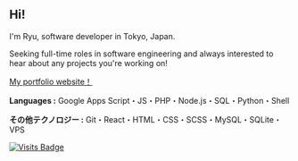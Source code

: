 
## Hi!

I'm Ryu, software developer in Tokyo, Japan. 

Seeking full-time roles in software engineering and always interested to hear about any projects you're working on!

[My portfolio website！](https://ryuhiroyama.com)

**Languages :** Google Apps Script・JS・PHP・Node.js・SQL・Python・Shell

**その他テクノロジー :** Git・React・HTML・CSS・SCSS・MySQL・SQLite・VPS

[![Visits Badge](https://badges.pufler.dev/visits/lyuhiroyama/lyuhiroyama)](https://badges.pufler.dev)
<!--
🛠 Currently...
* Working as a part-time Systems Support employee at PLAY&co (GAS・JavaScript・HTML・CSS)
* Building [Japan Hostel Reviews](https://japanhostelreviews.com/)
* Learning new tricks on my skateboard

🚢 Previously...
* Completed a one-year Computer Information Systems certificate at the University of the Fraser Valley (Canada).
* Helped 20+ students access course outlines instantly with [UFV Course Outline Finder](https://github.com/lyuhiroyama/UFV-Course-Outline-Finder).

📫 Find me here...
* [LinkedIn](https://www.linkedin.com/in/ryu-hiroyama-168436157/)

-->




<!-- ## 廣山　龍 -->
<!--
東京でのエンジニア職を目指しております。
エンジニアリングスキルを磨き、より深くコードに携わりたいと思っております。エンジニアリング学び、今まで想像もしなかったものを創り出せるエンジニアになりたいです！現時点ではまだ未熟でありますが、新しいことを積極的に学び、チームや会社の一員として協力し、成長していきたいと思っております。

🛠　現在は：
* 宿泊施設運営会社でシステムサポートスタッフとして勤務中（Google Apps Script・JavaScript・HTML・CSS）
* [commandL.ai](https://github.com/lyuhiroyama/commandL.ai) を個人開発中(優先) （AIを活用したChrome拡張機能）
* [japanhostelreviews.com](https://japanhostelreviews.com/) を個人開発中 （国内ホステルのレビューサイト）

🚢 これまでの経験：
* University of the Fraser Valley でコンピューター情報システムプログラムを卒業 (１年制 )
* 大学での授業シラバスを瞬時にアクセスする為の [UFV Course Outline Finder](https://chromewebstore.google.com/detail/ufv-course-outline-finder/mndjamfkhbpmaejlgmmmimpanhhhfkfd?hl=en) (Chrome 拡張機能)を開発 

📫 お気軽にご覧ください（よければ繋がりましょう！）：
* [LinkedIn](https://www.linkedin.com/in/ryu-hiroyama-168436157/) -->

<!--

現在、東京エリアにてフロントエンド・フルスタックエンジニアとしての転職活動を行っております

[ポートフォリオサイトへはこちら！](https://ryuhiroyama.com)

**使用言語 :** JavaScript・PHP・SQL・Python・Shell・Google Apps Script

**その他テクノロジー :** Git・React・HTML・CSS・SCSS・MySQL・SQLite・VPS

[![Visits Badge](https://badges.pufler.dev/visits/lyuhiroyama/lyuhiroyama)](https://badges.pufler.dev)
-->



<!--
**lyuhiroyama/lyuhiroyama** is a ✨ _special_ ✨ repository because its `README.md` (this file) appears on your GitHub profile.

Here are some ideas to get you started:

- 🔭 I’m currently working on ...
- 🌱 I’m currently learning ...
- 👯 I’m looking to collaborate on ...
- 🤔 I’m looking for help with ...
- 💬 Ask me about ...
- 📫 How to reach me: ...
- 😄 Pronouns: ...
- ⚡ Fun fact: ...
-->
